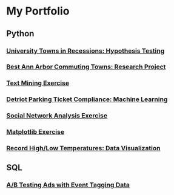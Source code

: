 # My Portfolio


## Python
### [University Towns in Recessions: Hypothesis Testing](/collegetownprices.html)
### [Best Ann Arbor Commuting Towns: Research Project](/bestcommutesannarbor.html)
### [Text Mining Exercise](/dataminingproject.html)
### [Detriot Parking Ticket Compliance: Machine Learning](/detroitticketcompliance.html)
### [Social Network Analysis Exercise](/socialnetworkanalysis.md)
### [Matplotlib Exercise](https://nmalinow.github.io/customvisualization.html)
### [Record High/Low Temperatures: Data Visualization](/recordtemperatures.html)
## SQL
### [A/B Testing Ads with Event Tagging Data](/abtesting.html)
